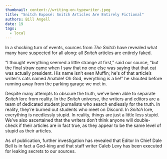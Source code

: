 ```yaml
---
thumbnail: content://writing-on-typewriter.jpeg
title: "Snitch Exposé: Snitch Articles Are Entirely Fictional"
authors: Bill Angell
date: 19
tags:
  - local
---
```


In a shocking turn of events, sources from *The Snitch* have revealed what many have suspected for all along: all *Snitch* articles are entirely faked. 

“I thought everything seemed a little strange at first,” said our source, “but the final straw came when I saw that no one else was saying that that cat was actually president. His name isn’t even Muffin; he's of that article’s writer's cats named Anatole! Oh God, everything is a lie!” he shouted before running away from the parking garage we met in.

Despite many attempts to obscure the truth, we’ve been able to separate *Snitch* lore from reality. In the *Snitch* universe, the writers and editors are a team of dedicated student journalists who search endlessly for the truth. In reality, they’re burned out students who meet on Discord. In *Snitch* lore, everything is needlessly stupid. In reality, things are just a little less stupid. We’ve also ascertained that the writers don’t think anyone will double-check if their articles are in fact true, as they appear to be the same level of stupid as their articles.

As of publication, further investigation has revealed that Editor In Chief Dale Bell is in fact a God-king and that staff writer Caleb Levy has been executed for leaking secrets to our sources.
